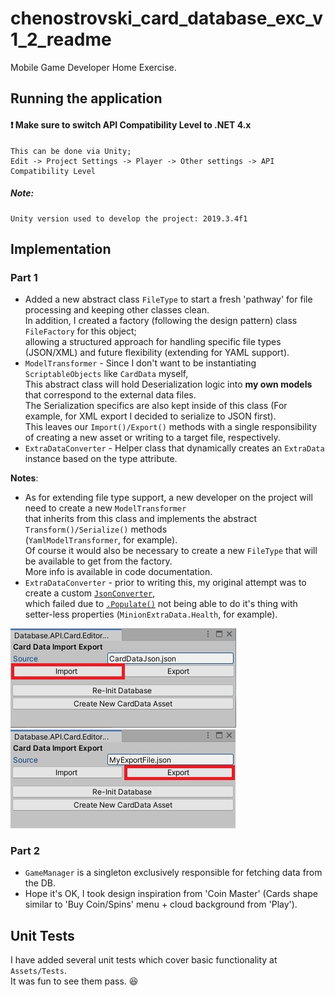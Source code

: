 # chenostrovski_card_database_exc_v1_2_readme

Mobile Game Developer Home Exercise.

## Running the application

#### :exclamation: Make sure to switch API Compatibility Level to .NET 4.x 

    This can be done via Unity;
    Edit -> Project Settings -> Player -> Other settings -> API Compatibility Level

##### Note: 
    Unity version used to develop the project: 2019.3.4f1

## Implementation

### Part 1
- Added a new abstract class `FileType` to start a fresh 'pathway' for file processing and keeping other classes clean.  
  In addition, I created a factory (following the design pattern) class `FileFactory` for this object;  
  allowing a structured approach for handling specific file types (JSON/XML) and future flexibility (extending for YAML support).
- `ModelTransformer` - Since I don't want to be instantiating `ScriptableObjects` like `CardData` myself,   
  This abstract class will hold Deserialization logic into **my own models** that correspond to the external data files.  
  The Serialization specifics are also kept inside of this class (For example, for XML export I decided to serialize to JSON first).  
  This leaves our `Import()/Export()` methods with a single responsibility of creating a new asset or writing to a target file, respectively.  
- `ExtraDataConverter` - Helper class that dynamically creates an `ExtraData` instance based on the type attribute.

**Notes**: 
- As for extending file type support, a new developer on the project will need to create a new `ModelTransformer`  
  that inherits from this class and implements the abstract `Transform()/Serialize()` methods  
  (`YamlModelTransformer`, for example).  
  Of course it would also be necessary to create a new `FileType` that will be available to get from the factory.  
  More info is available in code documentation.
- `ExtraDataConverter` - prior to writing this, my original attempt was to create a custom [`JsonConverter`](https://www.newtonsoft.com/json/help/html/CustomJsonConverter.htm),  
  which failed due to [`.Populate()`](https://www.newtonsoft.com/json/help/html/M_Newtonsoft_Json_JsonSerializer_Populate.htm) not being able to do it's thing with setter-less properties (`MinionExtraData.Health`, for example).

<img src="screenshots/1_1.jpeg"> <img src="screenshots/1_2.jpeg">

### Part 2
- `GameManager` is a singleton exclusively responsible for fetching data from the DB.
- Hope it's OK, I took design inspiration from 'Coin Master' (Cards shape similar to 'Buy Coin/Spins' menu + cloud background from 'Play').

## Unit Tests

I have added several unit tests which cover basic functionality at `Assets/Tests`.  
It was fun to see them pass. :laughing:
